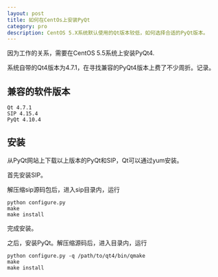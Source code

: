 ```yaml
---
layout: post
title: 如何在CentOs上安装PyQt
category: pro
description: CentOS 5.X系统默认使用的Qt版本较低，如何选择合适的PyQt版本。
---
```


因为工作的关系，需要在CentOS 5.5系统上安装PyQt4.

系统自带的Qt4版本为4.7.1，在寻找兼容的PyQt4版本上费了不少周折。记录。

## 兼容的软件版本
    Qt 4.7.1
    SIP 4.15.4
    PyQt 4.10.4

## 安装
从PyQt网站上下载以上版本的PyQt和SIP，Qt可以通过yum安装。

首先安装SIP。

解压缩sip源码包后，进入sip目录内，运行

    python configure.py
    make
    make install

完成安装。

之后，安装PyQt。解压缩源码后，进入目录内，运行

    python configure.py -q /path/to/qt4/bin/qmake
    make
    make install


